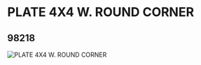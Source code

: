 # PLATE 4X4 W. ROUND CORNER
## 98218
![PLATE 4X4 W. ROUND CORNER](https://lc-www-live-s.legocdn.com/media/bricks/5/2/4644202.jpg)